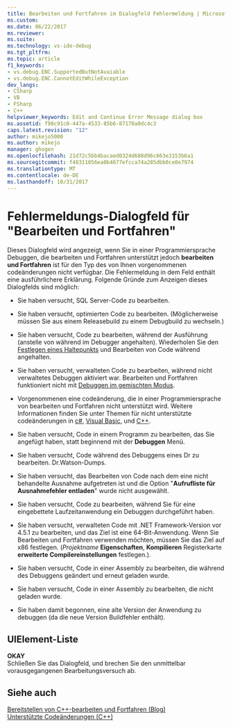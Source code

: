 ```yaml
---
title: Bearbeiten und Fortfahren im Dialogfeld Fehlermeldung | Microsoft Docs
ms.custom: 
ms.date: 06/22/2017
ms.reviewer: 
ms.suite: 
ms.technology: vs-ide-debug
ms.tgt_pltfrm: 
ms.topic: article
f1_keywords:
- vs.debug.ENC.SupportedButNotAvaiable
- vs.debug.ENC.CannotEditWhileException
dev_langs:
- CSharp
- VB
- FSharp
- C++
helpviewer_keywords: Edit and Continue Error Message dialog box
ms.assetid: f98c91c0-447a-4533-85b6-87170a0dc4c3
caps.latest.revision: "12"
author: mikejo5000
ms.author: mikejo
manager: ghogen
ms.openlocfilehash: 21d72c5bb4bacaed0324d688d96c663e3153b6a1
ms.sourcegitcommit: f40311056ea0b4677efcca74a285dbb0ce0e7974
ms.translationtype: MT
ms.contentlocale: de-DE
ms.lasthandoff: 10/31/2017
---
```

# <a name="edit-and-continue-error-message-dialog-box"></a>Fehlermeldungs-Dialogfeld für "Bearbeiten und Fortfahren"
Dieses Dialogfeld wird angezeigt, wenn Sie in einer Programmiersprache Debuggen, die bearbeiten und Fortfahren unterstützt jedoch **bearbeiten und Fortfahren** ist für den Typ des von Ihnen vorgenommenen codeänderungen nicht verfügbar. Die Fehlermeldung in dem Feld enthält eine ausführlichere Erklärung. Folgende Gründe zum Anzeigen dieses Dialogfelds sind möglich:  

-   Sie haben versucht, SQL Server-Code zu bearbeiten.

-   Sie haben versucht, optimierten Code zu bearbeiten. (Möglicherweise müssen Sie aus einem Releasebuild zu einem Debugbuild zu wechseln.)

-   Sie haben versucht, Code zu bearbeiten, während der Ausführung (anstelle von während im Debugger angehalten). Wiederholen Sie den [Festlegen eines Haltepunkts](../debugger/using-breakpoints.md) und Bearbeiten von Code während angehalten.

-   Sie haben versucht, verwalteten Code zu bearbeiten, während nicht verwaltetes Debuggen aktiviert war. Bearbeiten und Fortfahren funktioniert nicht mit [Debuggen im gemischten Modus](../debugger/how-to-debug-in-mixed-mode.md).

-   Vorgenommenen eine codeänderung, die in einer Programmiersprache von bearbeiten und Fortfahren nicht unterstützt wird. Weitere Informationen finden Sie unter Themen für nicht unterstützte codeänderungen in [c#](../debugger/supported-code-changes-csharp.md), [Visual Basic](../debugger/unsupported-edits-in-visual-basic-edit-and-continue.md), und [C++](../debugger/supported-code-changes-cpp.md).
  
-   Sie haben versucht, Code in einem Programm zu bearbeiten, das Sie angefügt haben, statt beginnend mit der **Debuggen** Menü.  
  
-   Sie haben versucht, Code während des Debuggens eines Dr zu bearbeiten. Dr.Watson-Dumps.  
  
-   Sie haben versucht, das Bearbeiten von Code nach dem eine nicht behandelte Ausnahme aufgetreten ist und die Option "**Aufrufliste für Ausnahmefehler entladen**" wurde nicht ausgewählt.  
  
-   Sie haben versucht, Code zu bearbeiten, während Sie für eine eingebettete Laufzeitanwendung ein Debuggen durchgeführt haben.
  
-   Sie haben versucht, verwalteten Code mit .NET Framework-Version vor 4.5.1 zu bearbeiten, und das Ziel ist eine 64-Bit-Anwendung. Wenn Sie Bearbeiten und Fortfahren verwenden möchten, müssen Sie das Ziel auf x86 festlegen. (*Projektname* **Eigenschaften**, **Kompilieren** Registerkarte **erweiterte Compilereinstellungen** festlegen.).  
  
-   Sie haben versucht, Code in einer Assembly zu bearbeiten, die während des Debuggens geändert und erneut geladen wurde.  
  
-   Sie haben versucht, Code in einer Assembly zu bearbeiten, die nicht geladen wurde.  
  
-   Sie haben damit begonnen, eine alte Version der Anwendung zu debuggen (da die neue Version Buildfehler enthält).
  
## <a name="uielement-list"></a>UIElement-Liste  
 **OKAY**  
 Schließen Sie das Dialogfeld, und brechen Sie den unmittelbar vorausgegangenen Bearbeitungsversuch ab.  
  
## <a name="see-also"></a>Siehe auch  
 [Bereitstellen von C++-bearbeiten und Fortfahren (Blog)](https://blogs.msdn.microsoft.com/vcblog/2016/07/01/c-edit-and-continue-in-visual-studio-2015-update-3/)  
 [Unterstützte Codeänderungen (C++)](../debugger/supported-code-changes-cpp.md)